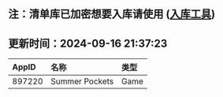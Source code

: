 ## 注：清单库已加密想要入库请使用 ([入库工具](https://github.com/BlankTMing/ManifestAutoUpdate/releases))

## 更新时间：2024-09-16 21:37:23
| AppID | 名称 | 类型  |
| :-------------------- | :----------------------------- | :----------- |
| 897220 | Summer Pockets| Game |
